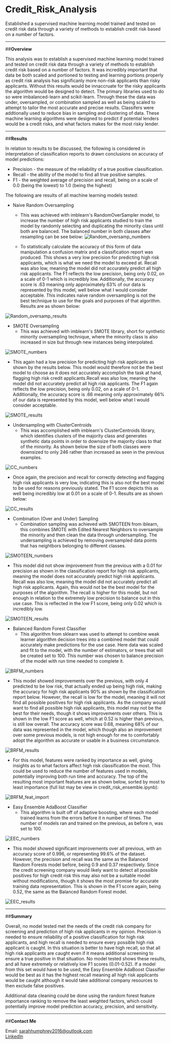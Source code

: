 # Credit_Risk_Analysis
Established a supervised machine learning model trained and tested on credit risk data through a variety of methods to establish credit risk based on a number of factors. 

------------------------------------------------

##**Overview**

This analysis was to establish a supervised machine learning model trained and tested on credit risk data through a variety of methods to establish credit risk based on a number of factors. 
It was incredibly important that data be both scaled and portioned to testing and learning portions properly as credit risk analysis has significanly more non-risk applicants than risky applicants. Without this results would be innaccruate for the risky applicants the algorithm would be designed to detect.
The primary libraries used to do so were imbalanced-learn and scikit-learn. 
Through these the data was under, oversampled, or combination sampled as well as being scaled to attempt to tailor the most accurate and precise results.
Classifers were addtionally used to reduce bias in sampling and clustering of data. These machine learning algorithms were designed to predict if potential lenders would be a credit risks, and what factors makes for the most risky lender.

------------------------------------------------

##**Results**

In relation to results to be discussed, the following is considered in interpretation of classification reports to drawn conclusions on accuracy of model predictions:
- Precision - the measure of the reliability of a true positive classification.
- Recall - the ability of the model to find all true positive samples.
- F1 - the weighted average of precision and recall, being on a scale of 0.0 (being the lowest) to 1.0 (being the highest)

The following are results of all machine learning models tested:

- Naive Random Oversampling
  - This was achieved with imblearn's RandomOverSampler model, to increase the number of high risk applicants studied to train the model by randomly selecting and duplicating the minority class until both are balanced. The balanced number in both classes after resampling can be see below:
![Random_oversamp_numbers](https://user-images.githubusercontent.com/100040705/178183191-60f72895-bd90-4f15-85c3-ff014d72b1a7.png)

  - To statistically calculate the accuracy of this form of data manipulation a confusion matrix and a classification report was produced. This shows a very low precision for predicting high risk applicants, which is what we need the model to exceed at. Recall was also low, meaning the model did not accurately predict all high risk applicants. The F1 reflects the low precision, being only 0.02, on a scale of 0-1 which is incredibly low. Additionally, the accuracy score is .63 meaning only approximately 63% of our data is represented by this model, well below what I would consider acceptable. This indicates naive random oversampling is not the best technique to use for the goals and purposes of that algorithm. Results are as shown below:

![Random_oversamp_results](https://user-images.githubusercontent.com/100040705/178184565-bc9ae052-75a2-481f-9f4b-a2349bb3a009.png)

- SMOTE Oversampling
  - This was achieved with imblearn's SMOTE library, short for synthetic minority oversampling technique, where the minority class is also increased in size but through new instances being interpolated.
 
 ![SMOTE_numbers](https://user-images.githubusercontent.com/100040705/178183965-2eff0a4f-5537-474b-8886-a4a81bff4c49.png)

  - This again had a low precision for predicting high risk applicants as shown by the results below. This model would therefore not be the best model to choose as it does not accurately accomplish the task at hand, flagging high risk credit applicants.Recall was also low, meaning the model did not accurately predict all high risk applicants. The F1 again reflects the low precision, being only 0.02, on a scale of 0-1. Additionally, the accuracy score is .66 meaning only approximately 66% of our data is represented by this model, well below what I would consider acceptable.
  
![SMOTE_results](https://user-images.githubusercontent.com/100040705/178184573-8efefd0e-a87e-4f01-b3f8-d8513e60404e.png)

  - Undersampling with ClusterCentroids
    - This was accomplished with imblearn's ClusterCentroids library, which identifies clusters of the majority class and generates synthetic data points in order to downsize the majority class to that of the minority. As shown below the size of both classes were downsized to only 246 rather than increased as seen in the previous examples.
    
![CC_numbers](https://user-images.githubusercontent.com/100040705/178184584-8f672cfd-405f-4c00-9ec7-479c6ec4289f.png)

  - Once again, the precision and recall for correctly detecting and flagging high risk applicants is very low, indicating this is also not the best model to be used for reasons previously stated. The F1 score depicts this as well being incredibly low at 0.01 on a scale of 0-1. Results are as shown below:
  

![CC_results](https://user-images.githubusercontent.com/100040705/178184865-0515a2ea-7f01-4cb6-ba63-d85e1473977c.png)

- Combination (Over and Under) Sampling
  - Combination sampling was achieved with SMOTEEN from iblearn, this combines SMOTE with Edited Nearest Neighbors to oversample the minority and then clean the data through undersampling. The undersampling is achieved by removing oversampled data points that has neightbors belonging to different classes. 

![SMOTEEN_numbers](https://user-images.githubusercontent.com/100040705/178185345-c6dd193f-1e5d-40ec-94a5-0c1e3bae1351.png)

  - This model did not show improvement from the previous with a 0.01 for precision as shown in the classification report for high risk applicants, meaning the model does not accurately predict high risk applicants. Recall was also low, meaning the model did not accurately predict all high risk applicants. Again, this would not be the best model for the purposes of the algorithm. The recall is higher for this model, but not enough in relation to the extremely low precision to balance out in this use case. This is reflected in the low F1 score, being only 0.02 which is incredibly low. 

![SMOTEEN_results](https://user-images.githubusercontent.com/100040705/178185348-afc36be1-bc1d-4a09-acbe-06e943761f52.png)

- Balanced Random Forest Classifier
  - This algorithm from sklearn was used to attempt to combine weak learner algorithm decision trees into a combined model that could accurately make predictions for the use case. Here data was scaled and fit to the model, with the number of estimators, or trees that will be created set to 100. This number was chosen to balance precision of the model with run time needed to complete it. 


![BRFM_numbers](https://user-images.githubusercontent.com/100040705/178185991-d6fb345a-64d9-4eaf-9dff-6a4a4b50fcad.png)

  - This model showed improvements over the previous, with only 4 predicted to be low risk, that actually ended up being high risk, making the accuracy for high risk applicants 90% as shown by the classification report below. However, the recall is low for the model, meaning it will not find all possible positives for high risk applicants. As the company would want to find all possible high risk applicants, this model may not be the best for their needs, though it shows improvements over others. This is shown in the low F1 score as well, which at 0.52 is higher than previous, is still low overall. The accuracy score was 0.68, meaning 68% of our data was represented in the model, which though also an improvement over some previous models, is not high enough for me to comfortably adopt the algorithm as accurate or usable in a business circumstance.

![BRFM_results](https://user-images.githubusercontent.com/100040705/178186594-b2a40a3e-565f-4cdc-b5a9-1197b7793945.png)

  - For this model, features were ranked by importance as well, giving insights as to what factors affect high risk classification the most. This could be used to reduce the number of features used in models, potentially improving both run time and accuracy. The top of the resulting most important features are as shown below, sorted by most to least importance (full list may be view in credit_risk_ensemble.ipynb):

![BRFM_feat_import](https://user-images.githubusercontent.com/100040705/178186889-648e1562-ab44-408b-a5e6-e2dd69d7d746.png)

- Easy Ensemble AdaBoost Classifier
  - This algorithm  is built off of adaptive boosting, where each model trained learns from the errors before it n number of times. The number of models ran and trained on the previous, as before n, was set to 100. 

![EEC_numbers](https://user-images.githubusercontent.com/100040705/178188862-f2a9b437-84ba-464d-8829-843a6bfdc0fe.png)


  - This model showed significant improvements over all previous, with an accuracy score of 0.996, or representing 99.6% of the dataset. However, the precision and recall was the same as the Balanced Random Forests model before, being 0.9 and 0.37 respectively. Since the credit screening company would likely want to detect all possible positives for high credit risk this may also not be a suitable model without modifications, though it shows the most promise for accurate training data representation. This is shown in the F1 score again, being 0.52, the same as the Balanced Random Forest model.

![EEC_results](https://user-images.githubusercontent.com/100040705/178187506-3d5937e0-2372-4abc-abee-ad6ef5cae1d6.png)

------------------------------------------------

##**Summary**

Overall, no model tested met the needs of the credit risk company for screening and prediction of high risk applicants in my opinion. Precision is needed to ensure reliability of a positive classification for high risk applicants, and high recall is needed to ensure every possible high risk applicant is caught. In this situation is better to have high recall, so that all high risk applicants are caught even if it means additional screening to ensure a true positive in that situation. No model tested shows these results, and all have extremely or relatively low F1 scores (0.01-0.52). If a model from this set would have to be used, the Easy Ensemble AdaBoost Classifier would be best as it has the highest recall meaning all high risk applicants would be caught although it would take additional company resources to then exclude false positives.

Additional data cleaning could be done using the random forest feature importance ranking to remove the least weighted factors, which could potentially improve model prediction accuracy, precision, and sensitivity. 

------------------------------------------------

##**Contact Me**

Email: sarahhumphrey2016@outlook.com </br>
[LinkedIn](https://www.linkedin.com/in/sarah-humphrey-data-analyst/)

